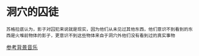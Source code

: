 # 洞穴的囚徒

```
苏格拉底认为，影子对囚犯来说就是现实，因为他们从未见过其他东西，他们意识不到看到的东西是火堆前物体的影子，更意识不到这些物体来自于洞穴外他们没有看到过的真实事物
```

[参考背景音乐](https://www.bilibili.com/video/BV15T411B7wA/)

